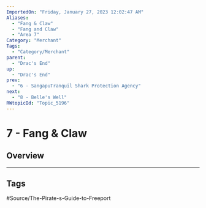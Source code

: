 ```yaml
---
ImportedOn: "Friday, January 27, 2023 12:02:47 AM"
Aliases:
  - "Fang & Claw"
  - "Fang and Claw"
  - "Area 7"
Category: "Merchant"
Tags:
  - "Category/Merchant"
parent:
  - "Drac's End"
up:
  - "Drac's End"
prev:
  - "6 - SangapuTranquil Shark Protection Agency"
next:
  - "8 - Belle's Well"
RWtopicId: "Topic_5196"
---
```

# 7 - Fang & Claw
## Overview

---
## Tags
#Source/The-Pirate-s-Guide-to-Freeport

